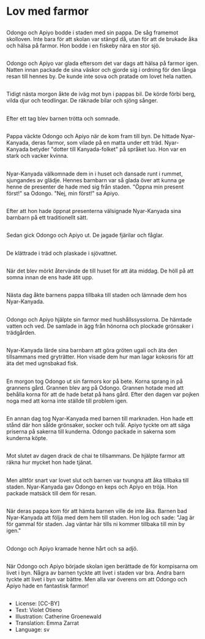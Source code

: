 # Lov med farmor

##
Odongo och Apiyo bodde i staden med sin pappa. De såg framemot skolloven. Inte bara för att skolan var stängd då, utan för att de brukade åka och hälsa på farmor. Hon bodde i en fiskeby nära en stor sjö.

##
Odongo och Apiyo var glada eftersom det var dags att hälsa på farmor igen. Natten innan packade de sina väskor och gjorde sig i ordning för den långa resan till hennes by. De kunde inte sova och pratade om lovet hela natten.

##
Tidigt nästa morgon åkte de iväg mot byn i pappas bil. De körde förbi berg, vilda djur och teodlingar. De räknade bilar och sjöng sånger.

##
Efter ett tag blev barnen trötta och somnade.

##
Pappa väckte Odongo och Apiyo när de kom fram till byn. De hittade Nyar-Kanyada, deras farmor, som vilade på en matta under ett träd. Nyar-Kanyada betyder "dotter till Kanyada-folket" på språket luo. Hon var en stark och vacker kvinna.

##
Nyar-Kanyada välkomnade dem in i huset och dansade runt i rummet, sjungandes av glädje. Hennes barnbarn var så glada över att kunna ge henne de presenter de hade med sig från staden. "Öppna min present först!" sa Odongo. "Nej, min först!" sa Apiyo.

##
Efter att hon hade öppnat presenterna välsignade Nyar-Kanyada sina barnbarn på ett traditionellt sätt.

##
Sedan gick Odongo och Apiyo ut. De jagade fjärilar och fåglar.

##
De klättrade i träd och plaskade i sjövattnet.

##
När det blev mörkt återvände de till huset för att äta middag. De höll på att somna innan de ens hade ätit upp.

##
Nästa dag åkte barnens pappa tillbaka till staden och lämnade dem hos Nyar-Kanyada.

##
Odongo och Apiyo hjälpte sin farmor med hushållssysslorna. De hämtade vatten och ved. De samlade in ägg från hönorna och plockade grönsaker i trädgården.

##
Nyar-Kanyada lärde sina barnbarn att göra gröten ugali och äta den tillsammans med gryträtter. Hon visade dem hur man lagar kokosris för att äta det med ugnsbakad fisk.

##
En morgon tog Odongo ut sin farmors kor på bete. Korna sprang in på grannens gård. Grannen blev arg på Odongo. Grannen hotade med att behålla korna för att de hade betat på hans gård. Efter den dagen var pojken noga med att korna inte ställde till problem igen.

##
En annan dag tog Nyar-Kanyada med barnen till marknaden. Hon hade ett stånd där hon sålde grönsaker, socker och tvål. Apiyo tyckte om att säga priserna på sakerna till kunderna. Odongo packade in sakerna som kunderna köpte.

##
Mot slutet av dagen drack de chai te tillsammans. De hjälpte farmor att räkna hur mycket hon hade tjänat.

##
Men alltför snart var lovet slut och barnen var tvungna att åka tillbaka till staden. Nyar-Kanyada gav Odongo en keps och Apiyo en tröja. Hon packade matsäck till dem för resan.

##
När deras pappa kom för att hämta barnen ville de inte åka. Barnen bad Nyar-Kanyada att följa med dem hem till staden. Hon log och sade: "Jag är för gammal för staden. Jag väntar här tills ni kommer tillbaka till min by igen."

##
Odongo och Apiyo kramade henne hårt och sa adjö.

##
När Odongo och Apiyo började skolan igen berättade de för kompisarna om livet i byn. Några av barnen tyckte att livet i staden var bra. Andra barn tyckte att livet i byn var bättre. Men alla var överens om att Odongo och Apiyo hade en fantastisk farmor!

##
* License: [CC-BY]
* Text: Violet Otieno
* Illustration: Catherine Groenewald
* Translation: Emma Zarrat
* Language: sv
